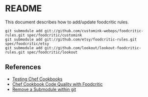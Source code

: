 README
======

This document describes how to add/update foodcritic rules.

```
git submodule add git://github.com/customink-webops/foodcritic-rules.git spec/foodcritic/customink
git submodule add git://github.com/etsy/foodcritic-rules.git spec/foodcritic/etsy
git submodule add git://github.com/lookout/lookout-foodcritic-rules.git spec/foodcritic/lookout
```


References
----------

- [Testing Chef Cookbooks](http://technology.customink.com/blog/2012/08/03/testing-chef-cookbooks/)
- [Chef Cookbook Code Quality with Foodcritic](http://www.neverstopbuilding.com/foodcritic)
- [Remove a Submodule within git](http://davidwalsh.name/git-remove-submodule)
